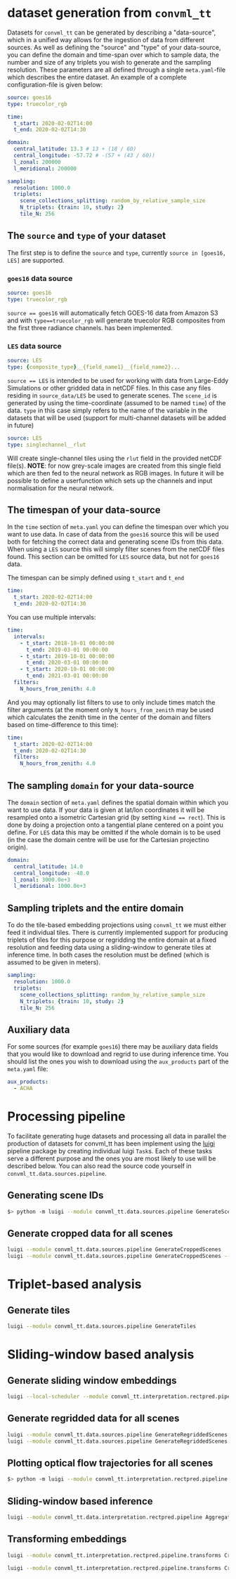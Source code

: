 # dataset generation from `convml_tt`

Datasets for `convml_tt` can be generated by describing a "data-source", which
in a unified way allows for the ingestion of data from different sources. As
well as defining the "source" and "type" of your data-source, you can define
the domain and time-span over which to sample data, the number and size of any
triplets you wish to generate and the sampling resolution. These parameters are
all defined through a single `meta.yaml`-file which describes the entire
dataset. An example of a complete configuration-file is given below:

```yaml
source: goes16
type: truecolor_rgb

time:
  t_start: 2020-02-02T14:00
  t_end: 2020-02-02T14:30

domain:
  central_latitude: 13.3 # 13 + (18 / 60)
  central_longitude: -57.72 # -(57 + (43 / 60))
  l_zonal: 200000
  l_meridional: 200000

sampling:
  resolution: 1000.0
  triplets:
    scene_collections_splitting: random_by_relative_sample_size
    N_triplets: {train: 10, study: 2}
    tile_N: 256
```

## The `source` and `type` of your dataset

The first step is to define the `source` and `type`, currently `source in
[goes16, LES]` are supported. 


### `goes16` data source

```yaml
source: goes16
type: truecolor_rgb
```

`source == goes16` will automatically fetch
GOES-16 data from Amazon S3 and with `type==truecolor_rgb` will generate
truecolor RGB composites from the first three radiance channels. has been
implemented.

### `LES` data source

```yaml
source: LES
type: {composite_type}__{field_name1}__{field_name2}...
```

`source == LES` is intended to be used for working with data from Large-Eddy
Simulations or other gridded data in netCDF files. In this case any files
residing in `source_data/LES` be used to generate scenes. The `scene_id` is
generated by using the time-coordinate (assumed to be named `time`) of the
data. `type` in this case simply refers to the name of the variable in the
datasets that will be used (support for multi-channel datasets will be added in
future)

```yaml
source: LES
type: singlechannel__rlut
```

Will create single-channel tiles using the `rlut` field in the provided netCDF
file(s). **NOTE**: for now grey-scale images are created from this single field
which are then fed to the neural network as RGB images. In future it will be
possible to define a userfunction which sets up the channels and input
normalisation for the neural network.


## The timespan of your data-source

In the `time` section of `meta.yaml` you can define the timespan over which you
want to use data. In case of data from the `goes16` source this will be used
both for fetching the correct data and generating scene IDs from this data.
When using a `LES` source this will simply filter scenes from the netCDF files
found. This section can be omitted for `LES` source data, but not for `goes16`
data.

The timespan can be simply defined using `t_start` and `t_end`

```yaml
time:
  t_start: 2020-02-02T14:00
  t_end: 2020-02-02T14:30
```

You can use multiple intervals:

```yaml
time:
  intervals:
    - t_start: 2018-10-01 00:00:00
      t_end: 2019-03-01 00:00:00
    - t_start: 2019-10-01 00:00:00
      t_end: 2020-03-01 00:00:00
    - t_start: 2020-10-01 00:00:00
      t_end: 2021-03-01 00:00:00
  filters:
    N_hours_from_zenith: 4.0
```

And you may optionally list filters to use to only include times match the
filter arguments (at the moment only `N_hours_from_zenith` may be used which
calculates the zenith time in the center of the domain and filters based on
time-difference to this time):

```yaml
time:
  t_start: 2020-02-02T14:00
  t_end: 2020-02-02T14:30
  filters:
    N_hours_from_zenith: 4.0
```


## The sampling `domain` for your data-source

The `domain` section of `meta.yaml` defines the spatial domain within which you
want to use data. If your data is given at lat/lon coordinates it will be
resampled onto a isometric Cartesian grid (by setting `kind == rect`). This is
done by doing a projection onto a tangential plane centered on a point you
define. For `LES` data this may be omitted if the whole domain is to be used
(in the case the domain centre will be use for the Cartesian projectino
origin).

```yaml
domain:
  central_latitude: 14.0
  central_longitude: -48.0
  l_zonal: 3000.0e+3
  l_meridional: 1000.0e+3
```


## Sampling triplets and the entire domain

To do the tile-based embedding projections using `convml_tt` we must either
feed it individual tiles. There is currently implemented support for producing
triplets of tiles for this purpose or regridding the entire domain at a fixed
resolution and feeding data using a sliding-window to
generate tiles at inference time. In both cases the resolution must be defined
(which is assumed to be given in meters).

```yaml
sampling:
  resolution: 1000.0
  triplets:
    scene_collections_splitting: random_by_relative_sample_size
    N_triplets: {train: 10, study: 2}
    tile_N: 256
```

## Auxiliary data

For some sources (for example `goes16`) there may be auxiliary data fields that
you would like to download and regrid to use during inference time. You should
list the ones you wish to download using the `aux_products` part of the
`meta.yaml` file:

```yaml
aux_products:
  - ACHA
```

# Processing pipeline

To facilitate generating huge datasets and processing all data in parallel the
production of datasets for convml_tt has been implement using the
[luigi](https://luigi.readthedocs.io/) pipeline package by creating individual
luigi `Task`s. Each of these tasks serve a different purpose and the ones you
are most likely to use will be described below. You can also read the source
code yourself in `convml_tt.data.sources.pipeline`.

## Generating scene IDs

```bash
$> python -m luigi --module convml_tt.data.sources.pipeline GenerateSceneIDs
```

## Generate cropped data for all scenes

```bash
luigi --module convml_tt.data.sources.pipeline GenerateCroppedScenes
luigi --module convml_tt.data.sources.pipeline GenerateCroppedScenes --aux-product ACHA
```

# Triplet-based analysis

## Generate tiles

```bash
luigi --module convml_tt.data.sources.pipeline GenerateTiles
```


# Sliding-window based analysis


## Generate sliding window embeddings

```bash
luigi --local-scheduler --module convml_tt.interpretation.rectpred.pipeline.data AggregateFullDatasetImagePredictionMapData --data-path . --step-size 30 --model-path ml-data/fixednorm-stage-2.torch.pkl
```

## Generate regridded data for all scenes

```bash
luigi --module convml_tt.data.sources.pipeline GenerateRegriddedScenes
luigi --module convml_tt.data.sources.pipeline GenerateRegriddedScenes --aux-product ACHA
```

## Plotting optical flow trajectories for all scenes

```bash
$> python -m luigi --module convml_tt.interpretation.rectpred.pipeline.flow PlotAllScenesWithScenePrefixTrajectories
```

## Sliding-window based inference

```bash
luigi --module convml_tt.data.interpretation.rectpred.pipeline AggregateFullDatasetImagePredictionMapData
```

## Transforming embeddings

```bash
luigi --module convml_tt.interpretation.rectpred.pipeline.transforms CreateAllPredictionMapsDataTransformed --embedding-model-path ml-data/fixednorm-stage-2.torch.pkl --step-size 30 --transform-type pca
```

```bash
luigi --module convml_tt.interpretation.rectpred.pipeline.transforms CreateAllPredictionMapsDataTransformed --embedding-model-path ml-data/fixednorm-stage-2.torch.pkl --step-size 30 --pretrained-transform-model pca_transform
```
